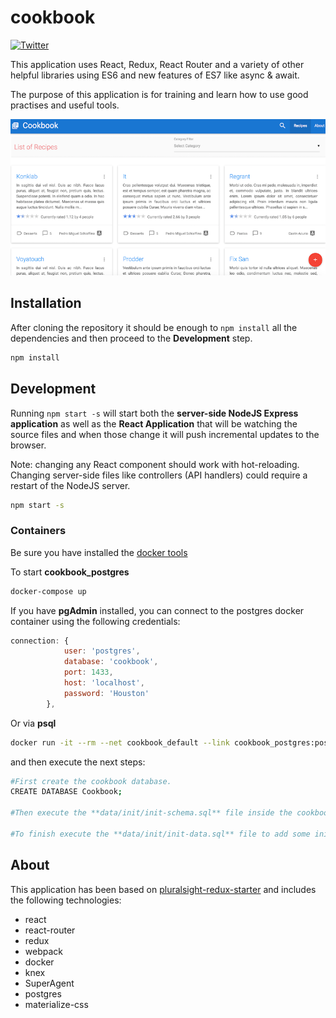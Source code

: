 # cookbook
[![Twitter](https://img.shields.io/twitter/url/http/shields.io.svg?style=social&maxAge=2592000)](http://twitter.com/SJOrrillo)

This application uses React, Redux, React Router and a variety of other helpful libraries using ES6 and new features of ES7 like async & await.

The purpose of this application is for training and learn how to use good practises and useful tools.

![Demo][DEMO]

[DEMO]:https://github.com/sjorrillo/cookbook/blob/master/cookbook.png

## Installation

After cloning the repository it should be enough to `npm install` all the dependencies and then proceed to the **Development** step.

```bash
npm install
```

## Development

Running `npm start -s` will start both the **server-side NodeJS Express application** as well as the **React Application** that will be watching the source files and when those change it will push incremental updates to the browser.

Note: changing any React component should work with hot-reloading. Changing server-side files like controllers (API handlers) could require a restart of the NodeJS server.

```bash
npm start -s
```

### Containers

Be sure you have installed the [docker tools](https://www.docker.com/products/docker-toolbox)

To start **cookbook_postgres**

```bash
docker-compose up
```

If you have **pgAdmin** installed, you can connect to the postgres docker container using the following credentials:

```javascript
connection: {
            user: 'postgres',
            database: 'cookbook',
            port: 1433,
            host: 'localhost',
            password: 'Houston'
        },
```

Or via **psql**

```bash
docker run -it --rm --net cookbook_default --link cookbook_postgres:postgres postgres:9.5.2 psql -h postgres -U postgres
```

and then execute the next steps:

```bash
#First create the cookbook database.
CREATE DATABASE Cookbook;

#Then execute the **data/init/init-schema.sql** file inside the cookbook database.

#To finish execute the **data/init/init-data.sql** file to add some initial data.
```

## About

This application has been based on [pluralsight-redux-starter](https://github.com/coryhouse/pluralsight-redux-starter) and includes the following technologies:

* react
* react-router
* redux
* webpack
* docker
* knex
* SuperAgent
* postgres
* materialize-css
